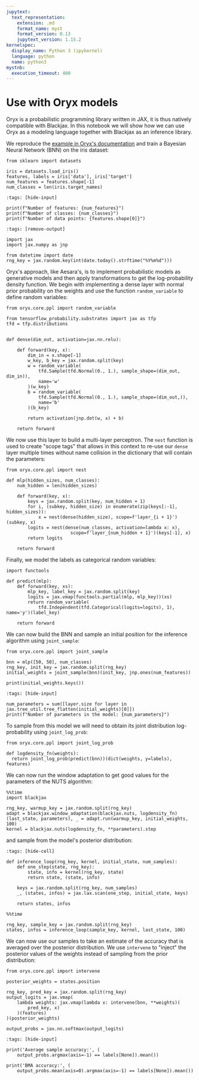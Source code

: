 ```yaml
---
jupytext:
  text_representation:
    extension: .md
    format_name: myst
    format_version: 0.13
    jupytext_version: 1.15.2
kernelspec:
  display_name: Python 3 (ipykernel)
  language: python
  name: python3
mystnb:
  execution_timeout: 400
---
```


# Use with Oryx models

Oryx is a probabilistic programming library written in JAX, it is thus natively compatible with Blackjax. In this notebook we will show how we can use Oryx as a modeling language together with Blackjax as an inference library.

We reproduce the [example in Oryx's documentation](https://www.tensorflow.org/probability/oryx/notebooks/probabilistic_programming#case_study_bayesian_neural_network) and train a Bayesian Neural Network (BNN) on the iris dataset:

```{code-cell} ipython3
from sklearn import datasets

iris = datasets.load_iris()
features, labels = iris['data'], iris['target']
num_features = features.shape[-1]
num_classes = len(iris.target_names)
```

```{code-cell} ipython3
:tags: [hide-input]

print(f"Number of features: {num_features}")
print(f"Number of classes: {num_classes}")
print(f"Number of data points: {features.shape[0]}")
```

```{code-cell} ipython3
:tags: [remove-output]

import jax
import jax.numpy as jnp

from datetime import date
rng_key = jax.random.key(int(date.today().strftime("%Y%m%d")))
```

Oryx's approach, like Aesara's, is to implement probabilistic models as generative models and then apply transformations to get the log-probability density function. We begin with implementing a dense layer with normal prior probability on the weights and use the function `random_variable` to define random variables:

```{code-cell} ipython3
from oryx.core.ppl import random_variable

from tensorflow_probability.substrates import jax as tfp
tfd = tfp.distributions


def dense(dim_out, activation=jax.nn.relu):

    def forward(key, x):
        dim_in = x.shape[-1]
        w_key, b_key = jax.random.split(key)
        w = random_variable(
            tfd.Sample(tfd.Normal(0., 1.), sample_shape=(dim_out, dim_in)),
            name='w'
        )(w_key)
        b = random_variable(
            tfd.Sample(tfd.Normal(0., 1.), sample_shape=(dim_out,)),
            name='b'
        )(b_key)

        return activation(jnp.dot(w, x) + b)

    return forward
```

We now use this layer to build a multi-layer perceptron. The `nest` function is used to create "scope tags" that allows in this context to re-use our `dense` layer multiple times without name collision in the dictionary that will contain the parameters:

```{code-cell} ipython3
from oryx.core.ppl import nest

def mlp(hidden_sizes, num_classes):
    num_hidden = len(hidden_sizes)

    def forward(key, x):
        keys = jax.random.split(key, num_hidden + 1)
        for i, (subkey, hidden_size) in enumerate(zip(keys[:-1], hidden_sizes)):
            x = nest(dense(hidden_size), scope=f'layer_{i + 1}')(subkey, x)
        logits = nest(dense(num_classes, activation=lambda x: x),
                        scope=f'layer_{num_hidden + 1}')(keys[-1], x)
        return logits

    return forward
```

Finally, we model the labels as categorical random variables:

```{code-cell} ipython3
import functools

def predict(mlp):
    def forward(key, xs):
        mlp_key, label_key = jax.random.split(key)
        logits = jax.vmap(functools.partial(mlp, mlp_key))(xs)
        return random_variable(
            tfd.Independent(tfd.Categorical(logits=logits), 1), name='y')(label_key)

    return forward
```

We can now build the BNN and sample an initial position for the inference algorithm using `joint_sample`:

```{code-cell} ipython3
from oryx.core.ppl import joint_sample

bnn = mlp([50, 50], num_classes)
rng_key, init_key = jax.random.split(rng_key)
initial_weights = joint_sample(bnn)(init_key, jnp.ones(num_features))

print(initial_weights.keys())
```

```{code-cell} ipython3
:tags: [hide-input]

num_parameters = sum([layer.size for layer in jax.tree_util.tree_flatten(initial_weights)[0]])
print(f"Number of parameters in the model: {num_parameters}")
```

To sample from this model we will need to obtain its joint distribution log-probability using `joint_log_prob`:

```{code-cell} ipython3
from oryx.core.ppl import joint_log_prob

def logdensity_fn(weights):
  return joint_log_prob(predict(bnn))(dict(weights, y=labels), features)
```

We can now run the window adaptation to get good values for the parameters of the NUTS algorithm:

```{code-cell} ipython3
%%time
import blackjax

rng_key, warmup_key = jax.random.split(rng_key)
adapt = blackjax.window_adaptation(blackjax.nuts, logdensity_fn)
(last_state, parameters), _ = adapt.run(warmup_key, initial_weights, 100)
kernel = blackjax.nuts(logdensity_fn, **parameters).step
```

and sample from the model's posterior distribution:

```{code-cell} ipython3
:tags: [hide-cell]

def inference_loop(rng_key, kernel, initial_state, num_samples):
    def one_step(state, rng_key):
        state, info = kernel(rng_key, state)
        return state, (state, info)

    keys = jax.random.split(rng_key, num_samples)
    _, (states, infos) = jax.lax.scan(one_step, initial_state, keys)

    return states, infos
```

```{code-cell} ipython3
%%time

rng_key, sample_key = jax.random.split(rng_key)
states, infos = inference_loop(sample_key, kernel, last_state, 100)
```

We can now use our samples to take an estimate of the accuracy that is averaged over the posterior distribution. We use `intervene` to "inject" the posterior values of the weights instead of sampling from the prior distribution:

```{code-cell} ipython3
from oryx.core.ppl import intervene

posterior_weights = states.position

rng_key, pred_key = jax.random.split(rng_key)
output_logits = jax.vmap(
    lambda weights: jax.vmap(lambda x: intervene(bnn, **weights)(
        pred_key, x)
    )(features)
)(posterior_weights)

output_probs = jax.nn.softmax(output_logits)
```

```{code-cell} ipython3
:tags: [hide-input]

print('Average sample accuracy:', (
    output_probs.argmax(axis=-1) == labels[None]).mean())

print('BMA accuracy:', (
    output_probs.mean(axis=0).argmax(axis=-1) == labels[None]).mean())
```
